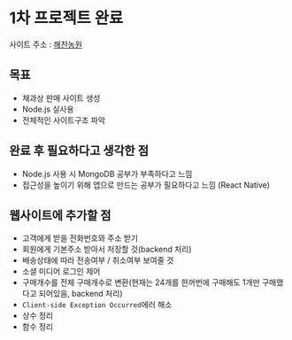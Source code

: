 # 1차 프로젝트 완료
사이트 주소 : [해찬농원](https://luxury-tartufo-a36d7e.netlify.app/)

## 목표
- 채과상 판매 사이트 생성
- Node.js 실사용
- 전체적인 사이트구조 파악

## 완료 후 필요하다고 생각한 점
- Node.js 사용 시 MongoDB 공부가 부족하다고 느낌
- 접근성을 높이기 위해 앱으로 만드는 공부가 필요하다고 느낌 (React Native)

## 웹사이트에 추가할 점
- 고객에게 받을 전화번호와 주소 받기 
- 회원에게 기본주소 받아서 저장할 것(backend 처리)
- 배송상태에 따라 전송여부 / 취소여부 보여줄 것
- 소셜 미디어 로그인 제어
- 구매개수를 전체 구매개수로 변환(현재는 24개를 한꺼번에 구매해도 1개만 구매했다고 되어있음, backend 처리)
- `Client-side Exception Occurred`에러 해소
- 상수 정리
- 함수 정리
